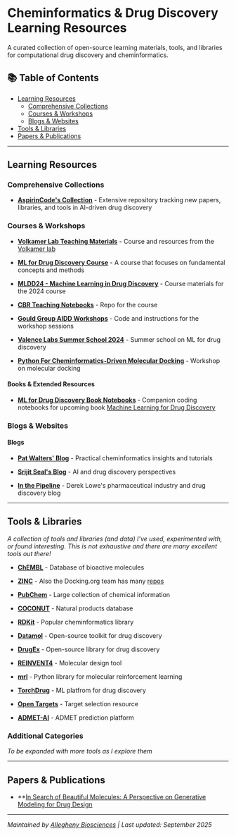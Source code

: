 # Cheminformatics & Drug Discovery Learning Resources

A curated collection of open-source learning materials, tools, and libraries for computational drug discovery and cheminformatics.

## 📚 Table of Contents
- [Learning Resources](#learning-resources)
  - [Comprehensive Collections](#comprehensive-collections)
  - [Courses & Workshops](#courses--workshops)
  - [Blogs & Websites](#blogs--websites)
- [Tools & Libraries](#tools--libraries)
- [Papers & Publications](#papers--publications)

---

## Learning Resources

### Comprehensive Collections
- **[AspirinCode's Collection](https://github.com/AspirinCode)** - Extensive repository tracking new papers, libraries, and tools in AI-driven drug discovery

### Courses & Workshops

- **[Volkamer Lab Teaching Materials](https://github.com/volkamerlab)** - Course and resources from the [Volkamer lab](https://volkamerlab.org)
  
- **[ML for Drug Discovery Course](https://github.com/maomlab/ML4DrugDiscoveryCourse)** - A course that focuses on fundamental concepts and methods

- **[MLDD24 - Machine Learning in Drug Discovery](https://github.com/gmum/mldd24)** - Course materials for the 2024 course

- **[CBR Teaching Notebooks](https://github.com/CDDLeiden/CBR_teaching)** - Repo for the course

- **[Gould Group AIDD Workshops](https://github.com/GouldGroup/aidd-workshops)** - Code and instructions for the workshop sessions

- **[Valence Labs Summer School 2024](https://github.com/valence-labs/mtl_summer_school_2024)** - Summer school on ML for drug discovery
  
- **[Python For Cheminformatics-Driven Molecular Docking](https://pdb101.rcsb.org/train/training-events/python4)** - Workshop on molecular docking

#### Books & Extended Resources
- **[ML for Drug Discovery Book Notebooks](https://github.com/nrflynn2/ml-drug-discovery)** - Companion coding notebooks for upcoming book [Machine Learning for Drug Discovery](https://www.manning.com/books/machine-learning-for-drug-discovery)

### Blogs & Websites

#### Blogs
- **[Pat Walters' Blog](https://patwalters.github.io)** - Practical cheminformatics insights and tutorials

- **[Srijit Seal's Blog](https://srijitseal.com)** - AI and drug discovery perspectives

- **[In the Pipeline](https://www.science.org/blogs/pipeline)** - Derek Lowe's pharmaceutical industry and drug discovery blog

---

## Tools & Libraries

*A collection of tools and libraries (and data) I've used, experimented with, or found interesting. This is not exhaustive and there are many excellent tools out there!*

- **[ChEMBL](https://www.ebi.ac.uk/chembl/)** - Database of bioactive molecules

- **[ZINC](https://cartblanche.docking.org)** - Also the Docking.org team has many [repos](https://github.com/docking-org)

- **[PubChem](https://pubchem.ncbi.nlm.nih.gov)** - Large collection of chemical information

- **[COCONUT](https://coconut.naturalproducts.net)** - Natural products database
   
- **[RDKit](https://www.rdkit.org)** - Popular cheminformatics library 

- **[Datamol](https://datamol.io)** - Open-source toolkit for drug discovery

- **[DrugEx](https://github.com/CDDLeiden/DrugEx)** - Open-source library for drug discovery

- **[REINVENT4](https://github.com/MolecularAI/REINVENT4)** - Molecular design tool
   
- **[mrl](https://darkmatterai.github.io/mrl/)** - Python library for molecular reinforcement learning

- **[TorchDrug](https://torchdrug.ai)** - ML platfrom for drug discovery
  
- **[Open Targets](https://www.opentargets.org)** - Target selection resource

- **[ADMET-AI](https://github.com/swansonk14/admet_ai)** - ADMET prediction platform

### Additional Categories
*To be expanded with more tools as I explore them*

---

## Papers & Publications

- **[In Search of Beautiful Molecules: A Perspective on Generative Modeling for Drug Design](https://pubs.acs.org/doi/10.1021/acs.jcim.5c01203)

---

*Maintained by [Allegheny Biosciences](https://github.com/allegheny-biosciences) | Last updated: September 2025*
